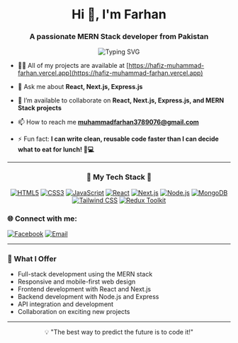 <h1 align="center">Hi 👋, I'm Farhan</h1>
<h3 align="center">A passionate MERN Stack developer from Pakistan</h3>

<p align="center">
  <img src="https://readme-typing-svg.herokuapp.com?font=Fira+Code&weight=600&pause=1000&color=4BF798&center=true&width=435&lines=Full-Stack+Web+Developer;React+%7C+Next.js+%7C+Node.js+%7C+MongoDB;Always+learning+something+new!" alt="Typing SVG" />
</p>



- 👨‍💻 All of my projects are available at [https://hafiz-muhammad-farhan.vercel.app](https://hafiz-muhammad-farhan.vercel.app)

- 💬 Ask me about **React, Next.js, Express.js**

- 🤝 I’m available to collaborate on **React, Next.js, Express.js, and MERN Stack projects**

- 📫 How to reach me **muhammadfarhan3789076@gmail.com**

- ⚡ Fun fact: **I can write clean, reusable code faster than I can decide what to eat for lunch! 🍕💻**

---

<h3 align="center">🌟 My Tech Stack 🌟</h3>
<p align="center">
  <a href="https://developer.mozilla.org/en-US/docs/Web/HTML" target="_blank"><img src="https://img.shields.io/badge/HTML5-E34F26?style=for-the-badge&logo=html5&logoColor=white" alt="HTML5" /></a>
  <a href="https://www.w3schools.com/css/" target="_blank"><img src="https://img.shields.io/badge/CSS3-1572B6?style=for-the-badge&logo=css3&logoColor=white" alt="CSS3" /></a>
  <a href="https://developer.mozilla.org/en-US/docs/Web/JavaScript" target="_blank"><img src="https://img.shields.io/badge/JavaScript-F7DF1E?style=for-the-badge&logo=javascript&logoColor=black" alt="JavaScript" /></a>
  <a href="https://reactjs.org/" target="_blank"><img src="https://img.shields.io/badge/React-61DAFB?style=for-the-badge&logo=react&logoColor=black" alt="React" /></a>
  <a href="https://nextjs.org/" target="_blank"><img src="https://img.shields.io/badge/Next.js-000000?style=for-the-badge&logo=next.js&logoColor=white" alt="Next.js" /></a>
  <a href="https://nodejs.org/" target="_blank"><img src="https://img.shields.io/badge/Node.js-339933?style=for-the-badge&logo=node.js&logoColor=white" alt="Node.js" /></a>
  <a href="https://www.mongodb.com/" target="_blank"><img src="https://img.shields.io/badge/MongoDB-47A248?style=for-the-badge&logo=mongodb&logoColor=white" alt="MongoDB" /></a>
  <a href="https://tailwindcss.com/" target="_blank"><img src="https://img.shields.io/badge/TailwindCSS-38B2AC?style=for-the-badge&logo=tailwind-css&logoColor=white" alt="Tailwind CSS" /></a>
  <a href="https://redux-toolkit.js.org/" target="_blank"><img src="https://img.shields.io/badge/Redux%20Toolkit-764ABC?style=for-the-badge&logo=redux&logoColor=white" alt="Redux Toolkit" />
</a>
</p>


<h3 align="left">🌐 Connect with me:</h3>
<p align="left">
  <a href="https://fb.com/muhammadfarhanwebdev" target="blank"><img src="https://img.shields.io/badge/Facebook-1877F2?style=for-the-badge&logo=facebook&logoColor=white" alt="Facebook" /></a>
  <a href="mailto:muhammadfarhan3789076@gmail.com"><img src="https://img.shields.io/badge/Email-D14836?style=for-the-badge&logo=gmail&logoColor=white" alt="Email" /></a>
</p>

---

<h3 align="left">🚀 What I Offer</h3>
<ul>
  <li>Full-stack development using the MERN stack</li>
  <li>Responsive and mobile-first web design</li>
  <li>Frontend development with React and Next.js</li>
  <li>Backend development with Node.js and Express</li>
  <li>API integration and development</li>
  <li>Collaboration on exciting new projects</li>
</ul>

---

<p align="center">💡 "The best way to predict the future is to code it!"</p>
